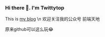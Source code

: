 ### Hi there 👋. I'm Twittytop

This is [my blog](https://tuhongwei.github.io) \n
欢迎关注我的公众号 前端天地

原来github可以这么玩:joy:
